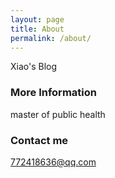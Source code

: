 ```yaml
---
layout: page
title: About
permalink: /about/
---
```


Xiao's Blog

### More Information

master of public health

### Contact me

[772418636@qq.com](mailto:772418636@qq.com)
